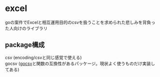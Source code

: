 # excel

goの案件でExcelと相互運用目的のcsvを扱うことを求められた悲しみを背負った人向けのライブラリ　　

## package構成

csv (encoding/csvと同じ感覚で使える)  
gocsv ([gocsv](https://github.com/gocarina/gocsv)と関数の互換性があるパッケージ。現状よく使うものだけ実装してある)